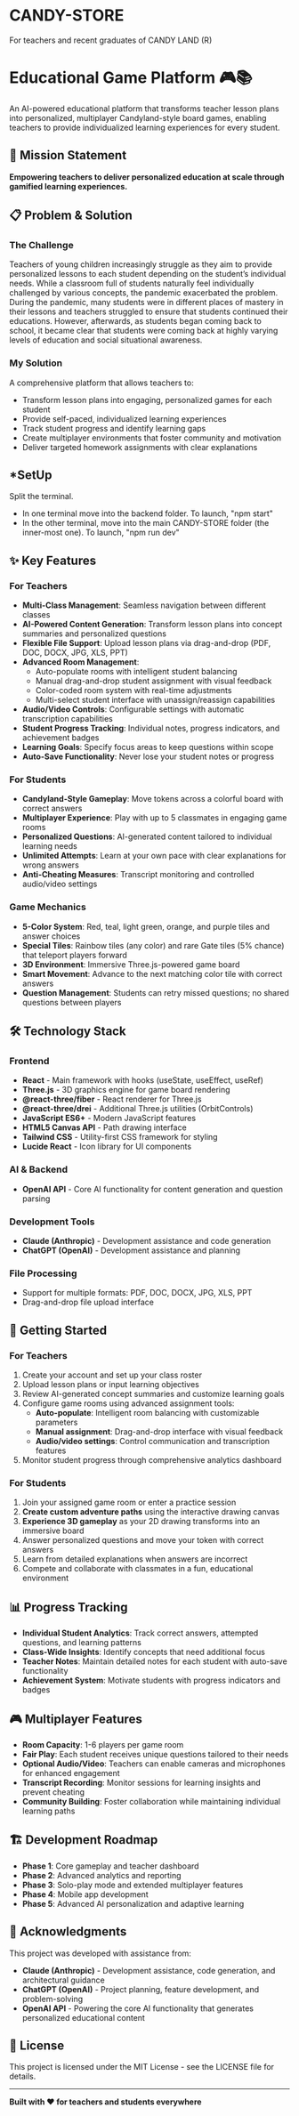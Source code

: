 # CANDY-STORE
For teachers and recent graduates of CANDY LAND (R)

# Educational Game Platform 🎮📚

An AI-powered educational platform that transforms teacher lesson plans into personalized, multiplayer Candyland-style board games, enabling teachers to provide individualized learning experiences for every student.

## 🎯 **Mission Statement**

**Empowering teachers to deliver personalized education at scale through gamified learning experiences.**

## 📋 **Problem & Solution**

### **The Challenge**
Teachers of young children increasingly struggle as they aim to provide personalized
lessons to each student depending on the student’s individual needs. While a classroom full of
students naturally feel individually challenged by various concepts, the pandemic exacerbated
the problem. During the pandemic, many students were in different places of mastery in their
lessons and teachers struggled to ensure that students continued their educations. However,
afterwards, as students began coming back to school, it became clear that students were
coming back at highly varying levels of education and social situational awareness.

### **My Solution**
A comprehensive platform that allows teachers to:
- Transform lesson plans into engaging, personalized games for each student
- Provide self-paced, individualized learning experiences
- Track student progress and identify learning gaps
- Create multiplayer environments that foster community and motivation
- Deliver targeted homework assignments with clear explanations

## ***SetUp**
Split the terminal.
- In one terminal move into the backend folder. To launch, "npm start"
- In the other terminal, move into the main CANDY-STORE folder (the inner-most one). To launch, "npm run dev"

## ✨ **Key Features**

### **For Teachers**
- **Multi-Class Management**: Seamless navigation between different classes
- **AI-Powered Content Generation**: Transform lesson plans into concept summaries and personalized questions
- **Flexible File Support**: Upload lesson plans via drag-and-drop (PDF, DOC, DOCX, JPG, XLS, PPT)
- **Advanced Room Management**: 
  - Auto-populate rooms with intelligent student balancing
  - Manual drag-and-drop student assignment with visual feedback
  - Color-coded room system with real-time adjustments
  - Multi-select student interface with unassign/reassign capabilities
- **Audio/Video Controls**: Configurable settings with automatic transcription capabilities
- **Student Progress Tracking**: Individual notes, progress indicators, and achievement badges
- **Learning Goals**: Specify focus areas to keep questions within scope
- **Auto-Save Functionality**: Never lose your student notes or progress

### **For Students**
- **Candyland-Style Gameplay**: Move tokens across a colorful board with correct answers
- **Multiplayer Experience**: Play with up to 5 classmates in engaging game rooms
- **Personalized Questions**: AI-generated content tailored to individual learning needs
- **Unlimited Attempts**: Learn at your own pace with clear explanations for wrong answers
- **Anti-Cheating Measures**: Transcript monitoring and controlled audio/video settings

### **Game Mechanics**
- **5-Color System**: Red, teal, light green, orange, and purple tiles and answer choices
- **Special Tiles**: Rainbow tiles (any color) and rare Gate tiles (5% chance) that teleport players forward
- **3D Environment**: Immersive Three.js-powered game board
- **Smart Movement**: Advance to the next matching color tile with correct answers
- **Question Management**: Students can retry missed questions; no shared questions between players

## 🛠 **Technology Stack**

### **Frontend**
- **React** - Main framework with hooks (useState, useEffect, useRef)
- **Three.js** - 3D graphics engine for game board rendering
- **@react-three/fiber** - React renderer for Three.js
- **@react-three/drei** - Additional Three.js utilities (OrbitControls)
- **JavaScript ES6+** - Modern JavaScript features
- **HTML5 Canvas API** - Path drawing interface
- **Tailwind CSS** - Utility-first CSS framework for styling
- **Lucide React** - Icon library for UI components

### **AI & Backend**
- **OpenAI API** - Core AI functionality for content generation and question parsing

### **Development Tools**
- **Claude (Anthropic)** - Development assistance and code generation
- **ChatGPT (OpenAI)** - Development assistance and planning

### **File Processing**
- Support for multiple formats: PDF, DOC, DOCX, JPG, XLS, PPT
- Drag-and-drop file upload interface

## 🚀 **Getting Started**

### **For Teachers**
1. Create your account and set up your class roster
2. Upload lesson plans or input learning objectives
3. Review AI-generated concept summaries and customize learning goals
4. Configure game rooms using advanced assignment tools:
   - **Auto-populate**: Intelligent room balancing with customizable parameters
   - **Manual assignment**: Drag-and-drop interface with visual feedback
   - **Audio/video settings**: Control communication and transcription features
5. Monitor student progress through comprehensive analytics dashboard

### **For Students**
1. Join your assigned game room or enter a practice session
2. **Create custom adventure paths** using the interactive drawing canvas
3. **Experience 3D gameplay** as your 2D drawing transforms into an immersive board
4. Answer personalized questions and move your token with correct answers
5. Learn from detailed explanations when answers are incorrect
6. Compete and collaborate with classmates in a fun, educational environment

## 📊 **Progress Tracking**

- **Individual Student Analytics**: Track correct answers, attempted questions, and learning patterns
- **Class-Wide Insights**: Identify concepts that need additional focus
- **Teacher Notes**: Maintain detailed notes for each student with auto-save functionality
- **Achievement System**: Motivate students with progress indicators and badges

## 🎮 **Multiplayer Features**

- **Room Capacity**: 1-6 players per game room
- **Fair Play**: Each student receives unique questions tailored to their needs
- **Optional Audio/Video**: Teachers can enable cameras and microphones for enhanced engagement
- **Transcript Recording**: Monitor sessions for learning insights and prevent cheating
- **Community Building**: Foster collaboration while maintaining individual learning paths

## 🏗 **Development Roadmap**

- **Phase 1**: Core gameplay and teacher dashboard
- **Phase 2**: Advanced analytics and reporting
- **Phase 3**: Solo-play mode and extended multiplayer features
- **Phase 4**: Mobile app development
- **Phase 5**: Advanced AI personalization and adaptive learning

## 🙏 **Acknowledgments**

This project was developed with assistance from:
- **Claude (Anthropic)** - Development assistance, code generation, and architectural guidance
- **ChatGPT (OpenAI)** - Project planning, feature development, and problem-solving
- **OpenAI API** - Powering the core AI functionality that generates personalized educational content

## 📄 **License**

This project is licensed under the MIT License - see the LICENSE file for details.

---

**Built with ❤️ for teachers and students everywhere**
